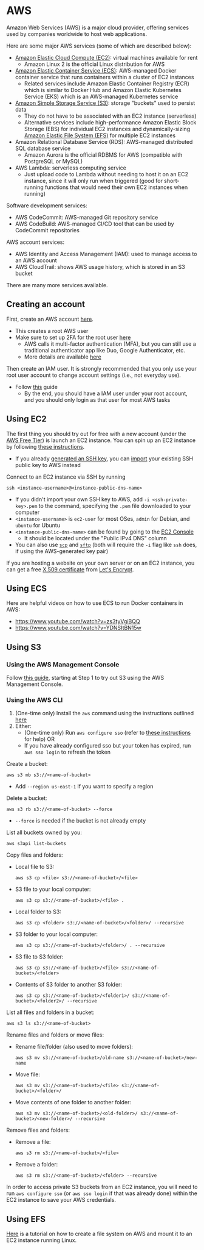 # AWS

Amazon Web Services (AWS) is a major cloud provider, offering services used by companies worldwide to host web applications.

Here are some major AWS services (some of which are described below):

- [Amazon Elastic Cloud Compute (EC2)](#using-ec2): virtual machines available for rent
    - Amazon Linux 2 is the official Linux distribution for AWS
- [Amazon Elastic Container Service (ECS)](#using-ecs): AWS-managed Docker container service that runs containers within a cluster of EC2 instances
    - Related services include Amazon Elastic Container Registry (ECR) which is similar to Docker Hub and Amazon Elastic Kubernetes Service (EKS) which is an AWS-managed Kubernetes service
- [Amazon Simple Storage Service (S3)](#using-s3): storage "buckets" used to persist data
    - They do not have to be associated with an EC2 instance (serverless)
    - Alternative services include high-performance Amazon Elastic Block Storage (EBS) for individual EC2 instances and dynamically-sizing [Amazon Elastic File System (EFS)](#using-efs) for multiple EC2 instances
- Amazon Relational Database Service (RDS): AWS-managed distributed SQL database service
    - Amazon Aurora is the official RDBMS for AWS (compatible with PostgreSQL or MySQL)
- AWS Lambda: serverless computing service
    - Just upload code to Lambda without needing to host it on an EC2 instance, since it will only run when triggered (good for short-running functions that would need their own EC2 instances when running)

Software development services:

- AWS CodeCommit: AWS-managed Git repository service
- AWS CodeBuild: AWS-managed CI/CD tool that can be used by CodeCommit repositories

AWS account services:

- AWS Identity and Access Management (IAM): used to manage access to an AWS account
- AWS CloudTrail: shows AWS usage history, which is stored in an S3 bucket

There are many more services available.

## Creating an account

First, create an AWS account [here](https://portal.aws.amazon.com/billing/signup).

- This creates a root AWS user
- Make sure to set up 2FA for the root user [here](https://console.aws.amazon.com/iam/home#security_credential)
    - AWS calls it multi-factor authentication (MFA), but you can still use a traditional authenticator app like Duo, Google Authenticator, etc.
    - More details are available [here](https://docs.aws.amazon.com/IAM/latest/UserGuide/id_credentials_mfa_enable_virtual.html#enable-virt-mfa-for-root)

Then create an IAM user. It is strongly recommended that you only use your root user account to change account settings (i.e., not everyday use).

- Follow [this](https://docs.aws.amazon.com/singlesignon/latest/userguide/getting-started.html) guide
    - By the end, you should have a IAM user under your root account, and you should only login as that user for most AWS tasks

## Using EC2

The first thing you should try out for free with a new account (under the [AWS Free Tier](https://aws.amazon.com/free/)) is launch an EC2 instance. You can spin up an EC2 instance by following [these instructions](https://docs.aws.amazon.com/AWSEC2/latest/UserGuide/EC2_GetStarted.html).

- If you already [generated an SSH key](../ssh#generating-a-ssh-key), you can [import](https://console.aws.amazon.com/ec2#ImportKeyPair) your existing SSH public key to AWS instead

Connect to an EC2 instance via SSH by running

```
ssh <instance-username>@<instance-public-dns-name>
```

- If you didn't import your own SSH key to AWS, add `-i <ssh-private-key>.pem` to the command, specifying the `.pem` file downloaded to your computer
- `<instance-username>` is `ec2-user` for most OSes, `admin` for Debian, and `ubuntu` for Ubuntu
- `<instance-public-dns-name>` can be found by going to the [EC2 Console](https://console.aws.amazon.com/ec2#Instances)
    - It should be located under the "Public IPv4 DNS" column
- You can also use [`scp`](../ssh#scp) and [`sftp`](../ssh#sftp) (both will require the `-i` flag like `ssh` does, if using the AWS-generated key pair)

If you are hosting a website on your own server or on an EC2 instance, you can get a free [X.509 certificate](https://en.wikipedia.org/wiki/X.509) from [Let's Encrypt](https://letsencrypt.org/getting-started/).

## Using ECS

Here are helpful videos on how to use ECS to run Docker containers in AWS:

- https://www.youtube.com/watch?v=zs3tyVgiBQQ
- https://www.youtube.com/watch?v=YDNSItBN15w

## Using S3

### Using the AWS Management Console

Follow [this guide](https://docs.aws.amazon.com/AmazonS3/latest/userguide/GetStartedWithS3.html), starting at Step 1 to try out S3 using the AWS Management Console.

### Using the AWS CLI

1. (One-time only) Install the `aws` command using the instructions outlined [here](https://docs.aws.amazon.com/cli/latest/userguide/getting-started-install.html)
1. Either:
    - (One-time only) Run `aws configure sso` (refer to [these instructions](https://docs.aws.amazon.com/cli/latest/userguide/sso-configure-profile-token.html#sso-configure-profile-token-auto-sso) for help) OR
    - If you have already configured sso but your token has expired, run `aws sso login` to refresh the token

Create a bucket:

```
aws s3 mb s3://<name-of-bucket>
```

- Add `--region us-east-1` if you want to specify a region

Delete a bucket:

```
aws s3 rb s3://<name-of-bucket> --force
```

- `--force` is needed if the bucket is not already empty

List all buckets owned by you:

```
aws s3api list-buckets
```

Copy files and folders:
- Local file to S3:
    ```
    aws s3 cp <file> s3://<name-of-bucket>/<file>
    ```
- S3 file to your local computer:
    ```
    aws s3 cp s3://<name-of-bucket>/<file> .
    ```
- Local folder to S3:
    ```
    aws s3 cp <folder> s3://<name-of-bucket>/<folder>/ --recursive
    ```
- S3 folder to your local computer:
    ```
    aws s3 cp s3://<name-of-bucket>/<folder>/ . --recursive
    ```
- S3 file to S3 folder:
    ```
    aws s3 cp s3://<name-of-bucket>/<file> s3://<name-of-bucket>/<folder>
    ```
- Contents of S3 folder to another S3 folder:
    ```
    aws s3 cp s3://<name-of-bucket>/<folder1>/ s3://<name-of-bucket>/<folder2>/ --recursive
    ```

List all files and folders in a bucket:

```
aws s3 ls s3://<name-of-bucket>
```

Rename files and folders or move files:
- Rename file/folder (also used to move folders):
    ```
    aws s3 mv s3://<name-of-bucket>/old-name s3://<name-of-bucket>/new-name
    ```
- Move file:
    ```
    aws s3 mv s3://<name-of-bucket>/<file> s3://<name-of-bucket>/<folder>/
    ```
- Move contents of one folder to another folder:
    ```
    aws s3 mv s3://<name-of-bucket>/<old-folder>/ s3://<name-of-bucket>/<new-folder>/ --recursive
    ```

Remove files and folders:
- Remove a file:
    ```
    aws s3 rm s3://<name-of-bucket>/<file>
    ```
- Remove a folder:
    ```
    aws s3 rm s3://<name-of-bucket>/<folder> --recursive
    ```

In order to access private S3 buckets from an EC2 instance, you will need to run `aws configure sso` (or `aws sso login` if that was already done) within the EC2 instance to save your AWS credentials.

## Using EFS

[Here](https://aws.amazon.com/getting-started/tutorials/create-network-file-system/?pg=ln&sec=hs) is a tutorial on how to create a file system on AWS and mount it to an EC2 instance running Linux.
